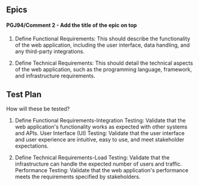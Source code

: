 ## Epics
#### PGJ94/Comment 2 - Add the title of the epic on top
1. Define Functional Requirements: This should describe the functionality of the web application, including the user interface, data handling, and any third-party integrations.

2. Define Technical Requirements: This should detail the technical aspects of the web application, such as the programming language, framework, and infrastructure requirements.

## Test Plan
How will these be tested?

1. Define Functional Requirements-Integration Testing: Validate that the web application's functionality works as expected with other systems and APIs.
User Interface (UI) Testing: Validate that the user interface and user experience are intuitive, easy to use, and meet stakeholder expectations.

2. Define Technical Requirements-Load Testing: Validate that the infrastructure can handle the expected number of users and traffic.
Performance Testing: Validate that the web application's performance meets the requirements specified by stakeholders.
